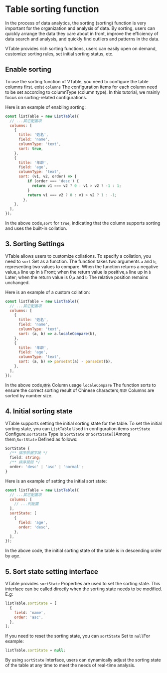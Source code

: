 # Table sorting function

In the process of data analytics, the sorting (sorting) function is very important for the organization and analysis of data. By sorting, users can quickly arrange the data they care about in front, improve the efficiency of data search and analysis, and quickly find outliers and patterns in the data.

VTable provides rich sorting functions, users can easily open on demand, customize sorting rules, set initial sorting status, etc.

## Enable sorting

To use the sorting function of VTable, you need to configure the table columns first. exist `columns` The configuration items for each column need to be set according to columnType (column type). In this tutorial, we mainly focus on sorting-related configurations.

Here is an example of enabling sorting:

```js
const listTable = new ListTable({
  // ...其它配置项
  columns: [
    {
      title: '姓名',
      field: 'name',
      columnType: 'text',
      sort: true,
    },
    {
      title: '年龄',
      field: 'age',
      columnType: 'text',
      sort: (v1, v2, order) => {
          if (order === 'desc') {
            return v1 === v2 ? 0 : v1 > v2 ? -1 : 1;
          }
          return v1 === v2 ? 0 : v1 > v2 ? 1 : -1;
        },
    },
  ],
});
```

In the above code,`sort` for `true`, indicating that the column supports sorting and uses the built-in collation.

## 3. Sorting Settings

VTable allows users to customize collations. To specify a collation, you need to `sort` Set as a function. The function takes two arguments `a` and `b`, representing two values to compare. When the function returns a negative value,`a` line up in `b` Front; when the return value is positive,`a` line up in `b` Later; when the return value is 0,`a` and `b` The relative position remains unchanged.

Here is an example of a custom collation:

```js
const listTable = new ListTable({
  // ...其它配置项
  columns: [
    {
      title: '姓名',
      field: 'name',
      columnType: 'text',
      sort: (a, b) => a.localeCompare(b),
    },
    {
      title: '年龄',
      field: 'age',
      columnType: 'text',
      sort: (a, b) => parseInt(a) - parseInt(b),
    },
  ],
});
```

In the above code,`姓名` Column usage `localeCompare` The function sorts to ensure the correct sorting result of Chinese characters;`年龄` Columns are sorted by number size.

## 4. Initial sorting state

VTable supports setting the initial sorting state for the table. To set the initial sorting state, you can `ListTable` Used in configuration items `sortState` Configure.`sortState` Type is `SortState` or `SortState[]`Among them,`SortState` Defined as follows:

```ts
SortState {
  /** 排序依据字段 */
  field: string;
  /** 排序规则 */
  order: 'desc' | 'asc' | 'normal';
}
```

Here is an example of setting the initial sort state:

```js
const listTable = new ListTable({
  // ...其它配置项
  columns: [
    // ...列配置
  ],
  sortState: [
    {
      field: 'age',
      order: 'desc',
    },
  ],
});
```

In the above code, the initial sorting state of the table is in descending order by age.

## 5. Sort state setting interface

VTable provides `sortState` Properties are used to set the sorting state. This interface can be called directly when the sorting state needs to be modified. E.g:

```js
listTable.sortState = [
  {
    field: 'name',
    order: 'asc',
  },
];
```

If you need to reset the sorting state, you can `sortState` Set to `null`For example:

```js
listTable.sortState = null;
```

By using `sortState` Interface, users can dynamically adjust the sorting state of the table at any time to meet the needs of real-time analysis.
